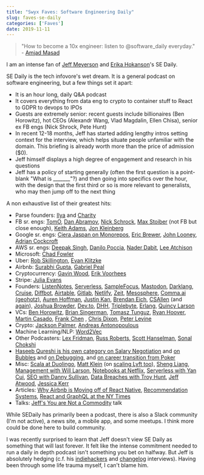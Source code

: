 ```yaml
---
title: "Swyx Faves: Software Engineering Daily"
slug: faves-se-daily
categories: ['Faves']
date: 2019-11-11
---
```


> "How to become a 10x engineer: listen to @software_daily everyday." - [Amjad Masad](https://mobile.twitter.com/amasad/status/956603016513167360)

I am an intense fan of [Jeff Meyerson](https://twitter.com/the_prion) and [Erika Hokanson](https://twitter.com/erikawh0)'s SE Daily.

SE Daily is the tech infovore's wet dream. It is a general podcast on software engineering, but a few things set it apart:

- It is an hour long, daily Q&A podcast
- It covers everything from data eng to crypto to container stuff to React to GDPR to devops to IPOs
- Guests are extremely senior: recent guests include billionaires (Ben Horowitz), hot CEOs (Alexandr Wang, Vlad Magdalin, Ellen Chisa), senior ex FB engs (Nick Shrock, Pete Hunt)
- In recent 12-18 months, Jeff has started adding lengthy intros setting context for the interview, which helps situate people unfamiliar with the domain. This briefing is already worth more than the price of admission ($0).
- Jeff himself displays a high degree of engagement and research in his questions
- Jeff has a policy of starting generally (often the first question is a point-blank "What is _______"?) and then going into specifics over the hour, with the design that the first third or so is more relevant to generalists, who may then jump off to the next thing

A non exhaustive list of their greatest hits:

- Parse founders: [Ilya](https://mobile.twitter.com/swyx/status/1168654041745899523) and [Charity](https://mobile.twitter.com/software_daily/status/1167000195881721856)
- FB sr. engs: [TomO](https://mobile.twitter.com/tomocchino/status/1153323729889312769), [Dan Abramov](https://softwareengineeringdaily.com/wp-content/uploads/2019/05/SEDFB01-Dan-Abramov.pdf), [Nick Schrock](https://mobile.twitter.com/swyx/status/1130867062182748168), [Max Stoiber](https://mobile.twitter.com/software_daily/status/943783207861964800) (not FB but close enough), [Keith Adams](https://softwareengineeringdaily.com/2019/07/15/facebook-php-with-keith-adams/), [Jon Kleinberg](https://softwareengineeringdaily.com/2016/09/06/facebook-relationship-algorithms-with-jon-kleinberg/)
- Google sr. engs: [Ciera Jaspan on Monorepos](https://mobile.twitter.com/software_daily/status/1131123790975578112), [Eric Brewer](https://mobile.twitter.com/software_daily/status/1121701703672377344), [John Looney](https://softwareengineeringdaily.com/2017/06/16/google-early-days-with-john-looney/), [Adrian Cockcroft](https://softwareengineeringdaily.com/2016/07/06/schedulers-with-adrian-cockcroft/)
- AWS sr. engs: [Deepak Singh](https://mobile.twitter.com/swyx/status/1115474551490711552), [Danilo Poccia](https://mobile.twitter.com/danilop/status/930409223883776000), [Nader Dabit](https://softwareengineeringdaily.com/2018/08/24/build-faster-with-nader-dabit/), [Lee Atchison](https://softwareengineeringdaily.com/2016/07/08/scalable-architecture-with-lee-atchison/)
- Microsoft: [Chad Fowler](https://softwareengineeringdaily.com/2018/08/07/future-architecture-with-chad-fowler/)
- Uber: [Rob Skillington](https://softwareengineeringdaily.com/2019/02/12/ubers-monitoring-platform-with-rob-skillington/), [Evan Klitzke](https://softwareengineeringdaily.com/2016/09/09/ubers-postgres-problems-with-evan-klitzke/)
- Airbnb: [Surabhi Gupta](https://softwareengineeringdaily.com/2018/10/08/airbnb-engineering-with-surabhi-gupta/), [Gabriel Peal](https://softwareengineeringdaily.com/2018/07/27/react-native-at-airbnb-with-gabriel-peal/)
- Cryptocurrency: [Gavin Wood](https://mobile.twitter.com/swyx/status/1067116266123640833), [Erik Voorhees](https://mobile.twitter.com/software_daily/status/979732949821198336)
- Stripe: [Julia Evans](https://softwareengineeringdaily.com/2018/06/05/profilers-with-julia-evans/)
- Founders: [ListenNotes](https://mobile.twitter.com/software_daily/status/1147068874644447232), [Serverless](https://mobile.twitter.com/swyx/status/1064789331292766208), [SampleFocus](https://mobile.twitter.com/software_daily/status/811874170262921216), [Mastodon](https://mobile.twitter.com/swyx/status/992453214070026240), [Darklang](https://softwareengineeringdaily.com/2019/10/21/dark-lang-with-ellen-chisa-and-paul-biggar/), [Cruise](https://softwareengineeringdaily.com/2019/10/01/cruise-self-driving-engineering-with-mo-elshenawy/), [Diffbot](https://softwareengineeringdaily.com/2018/10/31/diffbot-knowledge-graph-api-with-mike-tung/), [Airtable](https://softwareengineeringdaily.com/2019/05/10/airtable-with-howie-liu/), [Gitlab](https://softwareengineeringdaily.com/2019/03/15/gitlab-with-sid-sijbrandij/), [Netlify](https://softwareengineeringdaily.com/2019/03/08/netlify-with-mathias-biilmann-christensen/), [Zeit](https://softwareengineeringdaily.com/2019/01/10/zeit-serverless-cloud-with-guillermo-rauch/), [Mesosphere](https://softwareengineeringdaily.com/2019/01/08/multicloud-with-ben-hindman/), [Comma.ai (geohotz)](https://softwareengineeringdaily.com/2018/08/08/self-driving-engineering-with-george-hotz/), [Auren Hoffman](https://softwareengineeringdaily.com/2018/04/18/safegraph-with-auren-hoffman/), [Justin Kan](https://softwareengineeringdaily.com/2017/11/10/legal-technology-with-justin-kan/), [Brendan Eich](https://softwareengineeringdaily.com/2017/03/31/webassembly-with-brendan-eich/), [CSAllen](https://softwareengineeringdaily.com/2017/01/30/making-money-online-for-software-engineers-with-courtland-allen/) (and [again](https://softwareengineeringdaily.com/2016/11/04/indie-hackers-with-courtland-allen/)), [Joshua Browder](https://softwareengineeringdaily.com/2016/12/02/robot-lawyer-with-joshua-browder/), [Dev.to](https://softwareengineeringdaily.com/2016/06/02/software-editorialism-practical-devs-ben-halpern/), [DHH](https://softwareengineeringdaily.com/2016/01/13/the-evolution-of-rails-with-david-heinemeier-hansson/), [Triplebyte](https://softwareengineeringdaily.com/2015/12/23/hiring-engineers-with-ammon-bartram/), [Erlang](https://softwareengineeringdaily.com/2015/11/02/erlang-with-joe-armstrong/), [Quincy Larson](https://softwareengineeringdaily.com/2015/10/28/free-code-camp-with-quincy-larson/)
- VCs: [Ben Horowitz](https://softwareengineeringdaily.com/2019/11/04/leadership-with-ben-horowitz/), [Brian Singerman](https://mobile.twitter.com/swyx/status/1005655291936100354), [Tomasz Tunguz](https://softwareengineeringdaily.com/2019/07/26/software-ipos-with-tomas-tunguz/), [Ryan Hoover](https://softwareengineeringdaily.com/2019/04/19/products-with-ryan-hoover/), [Martin Casado](https://softwareengineeringdaily.com/2019/01/28/software-chasms-with-martin-casado/), [Frank Chen](https://softwareengineeringdaily.com/2018/05/25/autonomy-with-frank-chen/) , [Chris Dixon](https://softwareengineeringdaily.com/2017/06/30/computer-logic-with-chris-dixon/), [Peter Levine](https://softwareengineeringdaily.com/2017/02/03/the-end-of-cloud-computing-with-peter-levine/)
- Crypto: [Jackson Palmer](https://softwareengineeringdaily.com/2018/03/02/dogecoin-with-jackson-palmer/), [Andreas Antonopoulous](https://softwareengineeringdaily.com/2019/08/16/bitcoin-ecosystem-with-andreas-antonopoulos/)
- Machine Learning/NLP: [Word2Vec](https://softwareengineeringdaily.com/2017/09/13/word2vec-with-adrian-colyer/) 
- Other Podcasters: [Lex Fridman](https://softwareengineeringdaily.com/2017/07/28/self-driving-deep-learning-with-lex-fridman/), [Russ Roberts](https://softwareengineeringdaily.com/2016/07/14/economics-of-software-with-russ-roberts/), [Scott Hanselman](https://softwareengineeringdaily.com/2015/12/16/hanselminutes-with-scott-hanselman/), [Sonal Chokshi](https://softwareengineeringdaily.com/2019/08/09/a16z-podcasting-with-sonal-chokshi/)
- [Haseeb Qureshi is his own category on Salary Negotiation](https://mobile.twitter.com/swyx/status/951125642745204736) and [on Bubbles](https://softwareengineeringdaily.com/2019/04/12/bubbles-with-haseeb-qureshi/) and [on Debugging](https://softwareengineeringdaily.com/2016/11/19/debugging-stories-with-haseeb-qureshi/), and [on career transition from Poker](https://softwareengineeringdaily.com/2015/10/23/poker-to-programming-with-haseeb-qureshi/)
- Misc: [Scala at Duolingo](https://mobile.twitter.com/swyx/status/943570465624416256), [Matt Klein](https://softwareengineeringdaily.com/2019/07/25/envoy-mobile-with-matt-klein/) (on [scaling Lyft too](https://softwareengineeringdaily.com/2018/11/02/scaling-lyft-with-matt-klein/)), [Sheng Liang](https://softwareengineeringdaily.com/2019/06/19/infrastructure-wars-with-sheng-liang/), [Management with Will Larson](https://softwareengineeringdaily.com/2019/06/14/elegant-puzzle-with-will-larson/), [Notebooks at Netflix](https://softwareengineeringdaily.com/2019/01/15/notebooks-at-netflix-with-matthew-seal/), [Serverless with Yan Cui](https://softwareengineeringdaily.com/2017/08/04/serverless-startup-with-yan-cui/), [SEO with Danny Sullivan](https://softwareengineeringdaily.com/2017/06/23/search-engine-land-with-danny-sullivan/), [Data Breaches with Troy Hunt](https://softwareengineeringdaily.com/2016/08/12/data-breaches-with-troy-hunt/), [Jeff Atwood](https://softwareengineeringdaily.com/2016/03/14/state-programming-jeff-atwood/), [Jessica Kerr](https://softwareengineeringdaily.com/2015/09/09/functional-programming-with-jessica-kerr/)
- Articles: [Why Airbnb is Moving off of React Native](https://softwareengineeringdaily.com/2018/09/24/show-summary-react-native-at-airbnb/), [Recommendation Systems](https://softwareengineeringdaily.com/2018/10/24/recommendation-systems-by-gokhan-simsek/), [React and GraphQL at the NY Times](https://softwareengineeringdaily.com/2018/10/22/react-and-graphql-at-the-nytimes/)
- Talks: [Jeff's You are Not a Commodity](https://softwareengineeringdaily.com/2016/08/07/you-are-not-a-commodity/) talk

While SEDaily has primarily been a podcast, there is also a Slack community (I'm not active), a news site, a mobile app, and some meetups. I think more could be done here to build community.

I was recently surprised to learn that Jeff doesn't view SE Daily as something that will last forever. It felt like the intense commitment needed to run a daily in depth podcast isn't something you bet on halfway. But Jeff is absolutely hedging (c.f. his [indiehackers](https://www.indiehackers.com/podcast/114-jeff-meyerson-of-software-engineering-daily) and [changelog](https://changelog.com/podcast/368) interviews). Having been through some life trauma myself, I can't blame him.